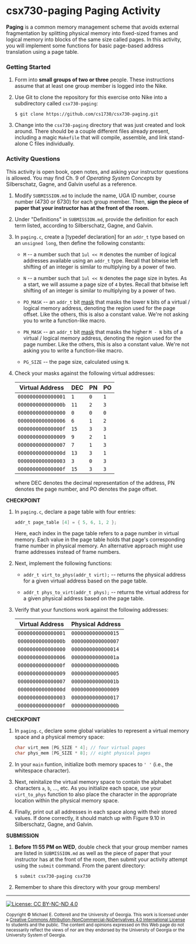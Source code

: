 # csx730-paging Paging Activity

**Paging** is a common memory management scheme that avoids external fragmentation
by splitting physical memory into fixed-sized frames and logical memory into blocks
of the same size called pages. In this activity, you will implement some functions
for basic page-based address translation using a page table.

### Getting Started

1. Form into **small groups of two or three** people. These instructions assume that at least one group
   member is logged into the Nike.

1. Use Git to clone the repository for this exercise onto Nike into a subdirectory called `csx730-paging`:

   ```
   $ git clone https://github.com/cs1730/csx730-paging.git
   ```

1. Change into the `csx730-paging` directory that was just created and look around.
   There should be a couple different files already present, including a magic `Makefile`
   that will compile, assemble, and link stand-alone C files individually.

### Activity Questions

This activity is open book, open notes, and asking your instructor questions is allowed.
You may find Ch. 9 of _Operating System Concepts_ by Silberschatz, Gagne, and Galvin
useful as a reference.

1. Modify `SUBMISSION.md` to include the name, UGA ID number, course number (4730 or 6730)
   for each group member. Then, **sign the piece of paper that your instructor has at the front
   of the room.**

1. Under "Definitions" in `SUBMISSION.md`, provide the definition for each term
   listed, according to Silberschatz, Gagne, and Galvin.

1. In `paging.c`, create a [typedef declaration] for an `addr_t` type based on
   an `unsigned long`, then define the following constants:

   * `M` -- a number such that `1ul << M` denotes the number of logical addresses
     available using an `addr_t` type. Recall that bitwise left shifting of an integer
     is similar to multiplying by a power of two.

   * `N` -- a number such that `1ul << N` denotes the page size in bytes. As a
     start, we will assume a page size of `4` bytes. Recall that bitwise left shifting 
     of an integer is similar to multiplying by a power of two.

   * `PO_MASK` -- an `addr_t` bit [mask](https://en.wikipedia.org/wiki/Mask_(computing))
      that masks the lower `N` bits of a virtual / logical memory address, denoting the 
      region used for the page offset. Like the others, this is also a constant value.
      We're not asking you to write a function-like macro.

   * `PN_MASK` -- an `addr_t` bit [mask](https://en.wikipedia.org/wiki/Mask_(computing))
     that masks the higher `M - N` bits of a virtual / logical memory address, denoting 
     the region used for the page number. Like the others, this is also a constant value.
      We're not asking you to write a function-like macro.

   * `PG_SIZE` -- the page size, calculated using `N`.

1. Check your masks against the following virtual addresses:

   | Virtual Address    | DEC  | PN  | PO  |
   |--------------------|------|-----|-----|
   | `0000000000000001` | `1`  | `0` | `1` |
   | `000000000000000b` | `11` | `2` | `3` |
   | `0000000000000000` | `0`  | `0` | `0` |
   | `0000000000000006` | `6`  | `1` | `2` |
   | `000000000000000f` | `15` | `3` | `3` |
   | `0000000000000009` | `9`  | `2` | `1` |
   | `0000000000000007` | `7`  | `1` | `3` |
   | `000000000000000d` | `13` | `3` | `1` |
   | `0000000000000003` | `3`  | `0` | `3` |
   | `000000000000000f` | `15` | `3` | `3` |
   
   where DEC denotes the decimal representation of the address,
   PN denotes the page number, and
   PO denotes the page offset.

**CHECKPOINT**

1. In `paging.c`, declare a page table with four entries:

   ```c
   addr_t page_table [4] = { 5, 6, 1, 2 };
   ```
   
   Here, each index in the page table refers to a page number in virtual memory. 
   Each value in the page table holds that page's corresponding frame number in physical
   memory. An alternative approach might use frame addresses instead of frame
   numbers.

1. Next, implement the following functions:

   * `addr_t virt_to_phys(addr_t virt);` -- returns the physical address for a
     given virtual address based on the page table.

   * `addr_t phys_to_virt(addr_t phys);` -- returns the virtual address for a
     given physical address based on the page table.

1. Verify that your functions work against the following addresses:

   | Virtual Address    | Physical Address   |
   |--------------------|--------------------|
   | `0000000000000001` | `0000000000000015` |
   | `000000000000000b` | `0000000000000007` |
   | `0000000000000000` | `0000000000000014` |
   | `0000000000000006` | `000000000000001a` |
   | `000000000000000f` | `000000000000000b` |
   | `0000000000000009` | `0000000000000005` |
   | `0000000000000007` | `000000000000001b` |
   | `000000000000000d` | `0000000000000009` |
   | `0000000000000003` | `0000000000000017` |
   | `000000000000000f` | `000000000000000b` |

**CHECKPOINT**

1. In `paging.c`, declare some global variables to represent a virtual memory
   space and a physical memory space:

   ```c
   char virt_mem [PG_SIZE * 4]; // four virtual pages
   char phys_mem [PG_SIZE * 8]; // eight physical pages
   ```

1. In your `main` funtion, initialize both memory spaces to `' '` (i.e., the
   whitespace character).

1. Next, reinitalize the virtual memory space to contain the alphabet
   characters `a`, `b`, ..., etc. As you initialize each space, use your
   `virt_to_phys` function to also place the character in the appropriate
   location within the physical memory space.

1. Finally, print out all addresses in each space along with their stored
   values. If done correctly, it should match up with Figure 9.10 in
   Silberschatz, Gagne, and Galvin.

**SUBMISSION**

1. **Before 11:55 PM on WED**, double check that your group member names are listed
   in `SUBMISSION.md` as well as the piece of paper that your instructor has at the
   front of the room, then submit your activity attempt using the `submit` command.
   From the parent directory:

   ```
   $ submit csx730-paging csx730
   ```

1. Remember to share this directory with your group members!

<hr/>

[![License: CC BY-NC-ND 4.0](https://img.shields.io/badge/License-CC%20BY--NC--ND%204.0-lightgrey.svg)](http://creativecommons.org/licenses/by-nc-nd/4.0/)

<small>
Copyright &copy; Michael E. Cotterell and the University of Georgia.
This work is licensed under a <a rel="license" href="http://creativecommons.org/licenses/by-nc-nd/4.0/">Creative Commons Attribution-NonCommercial-NoDerivatives 4.0 International License</a> to students and the public.
The content and opinions expressed on this Web page do not necessarily reflect the views of nor are they endorsed by the University of Georgia or the University System of Georgia.
</small>
